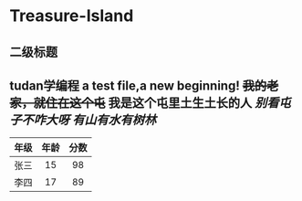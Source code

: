 # Treasure-Island
## 二级标题
tudan学编程
a test file,a new beginning!
~~我的老家，就住在这个屯~~
**我是这个屯里土生土长的人**
*别看屯子不咋大呀*
***有山有水有树林***
---
年级|年龄|分数
--|:--:|:--:
张三|15|98
李四|17|89
